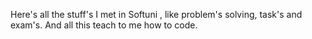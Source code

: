 Here's all the stuff's I met in Softuni , like problem's solving, task's and exam's. And all this teach to me how to code.
